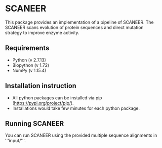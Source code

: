 # SCANEER
This package provides an implementation of a pipeline of SCANEER. The SCANEER scans evolution of protein sequences and direct mutation strategy to improve enzyme activity.

## Requirements
+ Python (v 2.7.13)
+ Biopython (v 1.72)
+ NumPy (v 1.15.4)

## Installation instruction
+ All python packages can be installed via pip (https://pypi.org/project/pip/).
+ Installations would take few minutes for each python package.

## Running SCANEER
You can run SCANEER using the provided multiple sequence alignments in '''input/'''.
